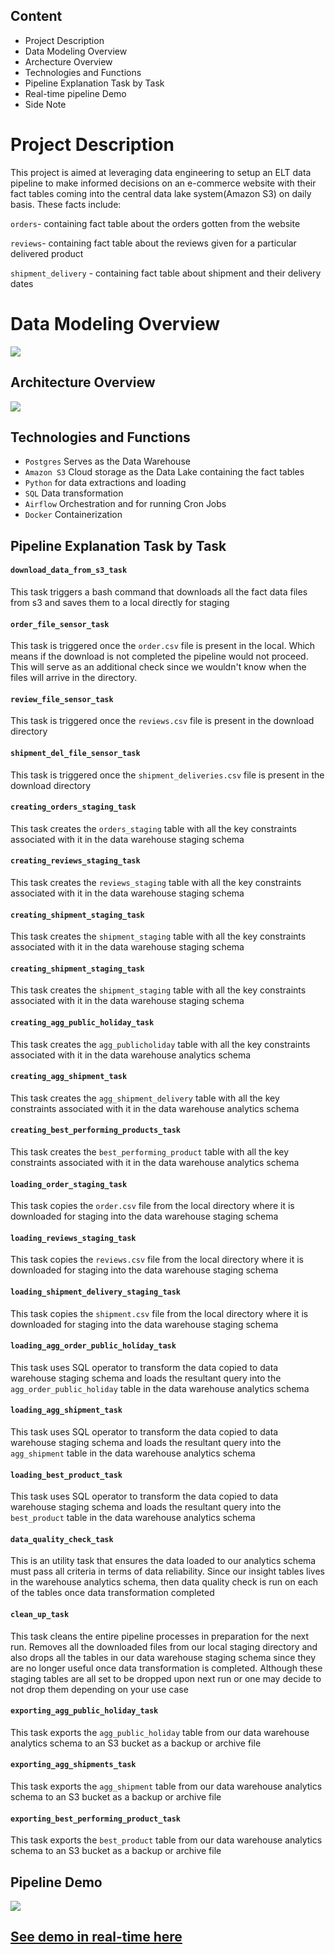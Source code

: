 
## Content
- Project Description
- Data Modeling Overview
- Archecture Overview
- Technologies and Functions
- Pipeline Explanation Task by Task
- Real-time pipeline Demo
- Side Note


# Project Description
This project is aimed at leveraging data engineering to setup an ELT data pipeline to make informed decisions on an e-commerce website with their fact tables coming into the central data lake system(Amazon S3) on daily basis. These facts include:

`orders`- containing fact table about the orders gotten from the website 

`reviews`- containing fact table about the reviews given for a particular delivered product

`shipment_delivery` - containing fact table about shipment and their delivery dates

# Data Modeling Overview
![](https://github.com/judeleonard/e-commerce_activity_tracking/blob/master/images/ELT.png)


## Architecture Overview
![](https://github.com/judeleonard/e-commerce_activity_tracking/blob/master/images/architecture.png)

## Technologies and Functions

- `Postgres` Serves as the Data Warehouse
- `Amazon S3` Cloud storage as the Data Lake containing the fact tables
- `Python` for data extractions and loading
- `SQL` Data transformation
- `Airflow` Orchestration and for running Cron Jobs
- `Docker` Containerization

## Pipeline Explanation Task by Task

#### `download_data_from_s3_task`

This task triggers a bash command that downloads all the fact data files from s3 and saves them to a local directly for staging

#### `order_file_sensor_task`

This task is triggered once the `order.csv` file is present in the local. Which means if the download is not completed the pipeline would not proceed. This will serve as an additional check since we wouldn't know when the files will arrive in the directory.

#### `review_file_sensor_task`

This task is triggered once the `reviews.csv` file is present in the download directory

#### `shipment_del_file_sensor_task`
 
This task is triggered once the `shipment_deliveries.csv` file is present in the download directory

#### `creating_orders_staging_task`

This task creates the `orders_staging` table with all the key constraints associated with it in the data warehouse staging schema

#### `creating_reviews_staging_task`

This task creates the `reviews_staging` table with all the key constraints associated with it in the data warehouse staging schema

#### `creating_shipment_staging_task`

This task creates the `shipment_staging` table with all the key constraints associated with it in the data warehouse staging schema

#### `creating_shipment_staging_task`

This task creates the `shipment_staging` table with all the key constraints associated with it in the data warehouse staging schema

#### `creating_agg_public_holiday_task`

This task creates the `agg_publicholiday` table with all the key constraints associated with it in the data warehouse analytics schema

#### `creating_agg_shipment_task`

This task creates the `agg_shipment_delivery` table with all the key constraints associated with it in the data warehouse analytics schema

#### `creating_best_performing_products_task`

This task creates the `best_performing_product` table with all the key constraints associated with it in the data warehouse analytics schema

#### `loading_order_staging_task`

This task copies the `order.csv` file from the local directory where it is downloaded for staging into the data warehouse staging schema

#### `loading_reviews_staging_task`

This task copies the `reviews.csv` file from the local directory where it is downloaded for staging into the data warehouse staging schema

#### `loading_shipment_delivery_staging_task`

This task copies the `shipment.csv` file from the local directory where it is downloaded for staging into the data warehouse staging schema

#### `loading_agg_order_public_holiday_task`

This task uses SQL operator to transform the data copied to data warehouse staging schema and loads the resultant query into the `agg_order_public_holiday` table in the data warehouse analytics schema

#### `loading_agg_shipment_task`

This task uses SQL operator to transform the data copied to data warehouse staging schema and loads the resultant query into the `agg_shipment` table in the data warehouse analytics schema

#### `loading_best_product_task`

This task uses SQL operator to transform the data copied to data warehouse staging schema and loads the resultant query into the `best_product` table in the data warehouse analytics schema

#### `data_quality_check_task`

This is an utility task that ensures the data loaded to our analytics schema must pass all criteria in terms of data reliability. Since our insight tables lives in the warehouse analytics schema, then data quality check is run on each of the tables once data transformation completed

#### `clean_up_task`

This task cleans the entire pipeline processes in preparation for the next run. Removes all the downloaded files from our local staging directory and also drops all the tables in our data warehouse staging schema since they are no longer useful once data transformation is completed. Although these staging tables are all set to be dropped upon next run or one may decide to not drop them depending on your use case

#### `exporting_agg_public_holiday_task`

This task exports the `agg_public_holiday` table from our data warehouse analytics schema to an S3 bucket as a backup or archive file

#### `exporting_agg_shipments_task`

This task exports the `agg_shipment` table from our data warehouse analytics schema to an S3 bucket as a backup or archive file

#### `exporting_best_performing_product_task`

This task exports the `best_product` table from our data warehouse analytics schema to an S3 bucket as a backup or archive file


## Pipeline Demo
![](https://github.com/judeleonard/e-commerce_activity_tracking/blob/master/images/e_commerce_pipeline.png)

## [See demo in real-time here](https://vimeo.com/765006630/457467d7d2)




